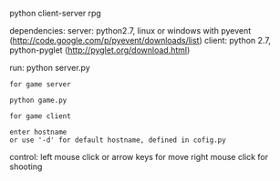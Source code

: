python client-server rpg

dependencies:
    server: python2.7, linux or windows with pyevent (http://code.google.com/p/pyevent/downloads/list)
    client: python 2.7, python-pyglet (http://pyglet.org/download.html)

run:
    python server.py

    for game server
    
    python game.py

    for game client
    
    enter hostname
    or use '-d' for default hostname, defined in cofig.py	

control:
    left mouse click or arrow keys for move
    right mouse click for shooting

